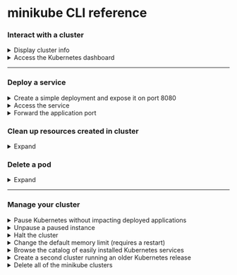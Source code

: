 # minikube CLI reference


### Interact with a cluster

<details>
<summary>Display cluster info</summary>

```shell
kubectl get go -A
```

</details>


<details>
<summary>Access the Kubernetes dashboard</summary>

```shell
minikube dashboard
```

</details>


---


### Deploy a service

<details>
<summary>Create a simple deployment and expose it on port 8080</summary>

```shell
kubectl create deployment example-application --image=localhost/example-application:latest
kubectl expose deployment example-application --type=NodePort --port=8080
```

It may take a moment, but your deployment will soon show up when you run:

```shell
kubectl get services example-application
```

</details>


<details>
<summary>Access the service</summary>

```shell
minikube service example-application
```

</details>


<details>
<summary>Forward the application port</summary>

```shell
kubectl port-forward service/example-application 7080:8080
```

</details>


### Clean up resources created in cluster

<details>
<summary>Expand</summary>

```shell
kubectl delete service example-application
kubectl delete deployment example-application
```

</details>


### Delete a pod

<details>
<summary>Expand</summary>

```shell
kubectl delete pod POD_NAME
```

```shell
kubectl delete -n default pod POD_NAME
```

**Examples**:

```shell
kubectl delete pod example-application-d5g09c875-sqioy
```

```shell
kubectl delete -n default pod example-application-d5g09c875-sqioy
```

</details>


---


### Manage your cluster

<details>
<summary>Pause Kubernetes without impacting deployed applications</summary>

```shell
minikube pause
```

</details>

<details>
<summary>Unpause a paused instance</summary>

```shell
minikube unpause
```

</details>

<details>
<summary>Halt the cluster</summary>

```shell
minikube stop
```

</details>

<details>
<summary>Change the default memory limit (requires a restart)</summary>

```shell
minikube config set memory 9001
```

</details>

<details>
<summary>Browse the catalog of easily installed Kubernetes services</summary>

```shell
minikube addons list
```

</details>

<details>
<summary>Create a second cluster running an older Kubernetes release</summary>

```shell
minikube start -p aged --kubernetes-version=v1.16.1
```

</details>

<details>
<summary>Delete all of the minikube clusters</summary>

```shell
minikube delete --all
```

</details>
